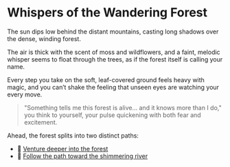 # Whispers of the Wandering Forest

The sun dips low behind the distant mountains, casting long shadows over the dense, winding forest. 

The air is thick with the scent of moss and wildflowers, and a faint, melodic whisper seems to float through the trees, as if the forest itself is calling your name. 

Every step you take on the soft, leaf-covered ground feels heavy with magic, and you can’t shake the feeling that unseen eyes are watching your every move.  

> "Something tells me this forest is alive… and it knows more than I do," you think to yourself, your pulse quickening with both fear and excitement.

Ahead, the forest splits into two distinct paths:

- 🌲 [Venture deeper into the forest](./forest.md)  
- 🌊 [Follow the path toward the shimmering river](./river.md)
